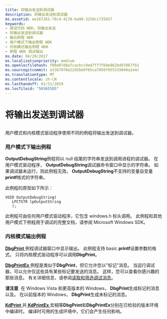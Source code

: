 ```yaml
---
title: 将输出发送到调试器
description: 将输出发送到调试器
ms.assetid: ee167261-78cd-4178-ba98-3250cc735657
keywords:
- 调试代码 WDK，将输出发送
- 将输出发送到调试器
- 输出例程 WDK
- 用户模式下输出例程 WDK
- 内核模式输出例程 WDK
- 例程 WDK 调试输出
ms.date: 04/20/2017
ms.localizationpriority: medium
ms.openlocfilehash: f08e07d8a7cacbcc9ed7ff7f69e862b497867fb1
ms.sourcegitcommit: a33b7978e22d5bb9f65ca7056f955319049a2e4c
ms.translationtype: MT
ms.contentlocale: zh-CN
ms.lasthandoff: 01/31/2019
ms.locfileid: "56565585"
---
```

# <a name="sending-output-to-the-debugger"></a>将输出发送到调试器


## <span id="ddk_sending_output_to_the_debugger_tools"></span><span id="DDK_SENDING_OUTPUT_TO_THE_DEBUGGER_TOOLS"></span>


用户模式和内核模式驱动程序使用不同的例程将输出发送到调试器。

### <a name="span-idusermodeoutputroutinesspanspan-idusermodeoutputroutinesspanuser-mode-output-routines"></a><span id="user_mode_output_routines"></span><span id="USER_MODE_OUTPUT_ROUTINES"></span>用户模式下输出例程

**OutputDebugString**例程将以 null 结尾的字符串发送到调用进程的调试器。 在用户模式驱动程序， **OutputDebugString**调试器命令窗口中显示的字符串。 如果调试器未运行，则此例程无效。 **OutputDebugString**不支持的变量自变量**printf**格式的字符串。

此例程的原型如下所示：

```
VOID OutputDebugString(
   LPCTSTR lpOutputString
   );
```

此例程可由任何用户模式驱动程序，它包含 windows.h 标头调用。 此例程和其他用户模式下例程用于调试的完整文档，请参阅 Microsoft Windows SDK。

### <a name="span-idkernelmodeoutputroutinesspanspan-idkernelmodeoutputroutinesspankernel-mode-output-routines"></a><span id="kernel_mode_output_routines"></span><span id="KERNEL_MODE_OUTPUT_ROUTINES"></span>内核模式输出例程

[ **DbgPrint** ](https://msdn.microsoft.com/library/windows/hardware/ff543632)例程调试器窗口中显示输出。 此例程支持 basic **printf**设置参数的格式。 只将内核模式驱动程序可以调用**DbgPrint**。

[ **DbgPrintEx** ](https://msdn.microsoft.com/library/windows/hardware/ff543634)例程是类似于**DbgPrint**，但它允许您以"标记"消息。 当运行调试器，可以允许仅这些具有某些标记要发送的消息。 这样，您可以查看你感兴趣的那些消息。 有关详细信息，请参阅[读取和筛选调试消息](reading-and-filtering-debugging-messages.md)。

**请注意**  在 Windows Vista 和更高版本的 Windows， **DbgPrint**生成标记的消息以及。 在以前版本的 Windows， **DbgPrint**生成未标记的消息。

 

[ **KdPrint** ](https://msdn.microsoft.com/library/windows/hardware/ff548092)并[ **KdPrintEx** ](https://msdn.microsoft.com/library/windows/hardware/ff548100)宏相等**DbgPrint**和**DbgPrintEx**分别在已检验的版本环境中编译时。 编译时可用的生成环境中，它们会产生任何影响。

 

 






